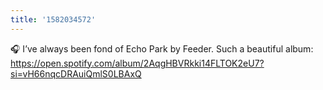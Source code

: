 ```yaml
---
title: '1582034572'
---
```

🎧 I’ve always been fond of Echo Park by Feeder. Such a beautiful album: <https://open.spotify.com/album/2AqgHBVRkki14FLTOK2eU7?si=vH66nqcDRAuiQmlS0LBAxQ>
